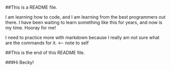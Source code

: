 ##This is a README file. 

I am learning how to code, and I am learning from the best programmers out there. I have been waiting to learn something like this for years, and now is my time. Hooray for me!

I need to practice more with markdown because I really am not sure what are the commands for it. <-- note to self

##This is the end of this README file.

###Hi Becky!